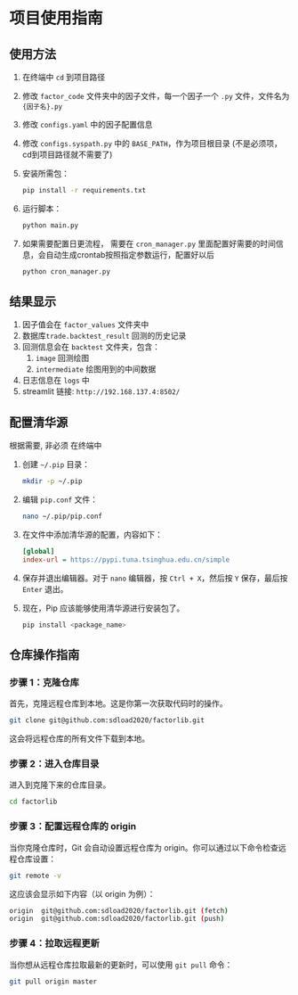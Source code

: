 # 项目使用指南

## 使用方法

1. 在终端中 `cd` 到项目路径
2. 修改 `factor_code` 文件夹中的因子文件，每一个因子一个 `.py` 文件，文件名为 `{因子名}.py`
3. 修改 `configs.yaml` 中的因子配置信息
4. 修改 `configs.syspath.py` 中的 `BASE_PATH`，作为项目根目录 (不是必须项，cd到项目路径就不需要了)
5. 安装所需包：

    ```bash
    pip install -r requirements.txt
    ```

6. 运行脚本：

    ```bash
    python main.py
    ```
7. 如果需要配置日更流程， 需要在 `cron_manager.py` 里面配置好需要的时间信息，会自动生成crontab按照指定参数运行，配置好以后
    ```bash
    python cron_manager.py
    ```

## 结果显示

1. 因子值会在 `factor_values` 文件夹中
2. 数据库`trade.backtest_result` 回测的历史记录
2. 回测信息会在 `backtest` 文件夹，包含：
    1. `image` 回测绘图
    2. `intermediate` 绘图用到的中间数据
3. 日志信息在 `logs` 中
3. streamlit 链接: `http://192.168.137.4:8502/`


## 配置清华源

根据需要, 非必须
在终端中
1. 创建 `~/.pip` 目录：

    ```bash
    mkdir -p ~/.pip
    ```

2. 编辑 `pip.conf` 文件：

    ```bash
    nano ~/.pip/pip.conf
    ```

3. 在文件中添加清华源的配置，内容如下：

    ```ini
    [global]
    index-url = https://pypi.tuna.tsinghua.edu.cn/simple
    ```

4. 保存并退出编辑器。对于 `nano` 编辑器，按 `Ctrl + X`，然后按 `Y` 保存，最后按 `Enter` 退出。

5. 现在，Pip 应该能够使用清华源进行安装包了。

    ```bash
    pip install <package_name>
    ```

## 仓库操作指南

### 步骤 1：克隆仓库
首先，克隆远程仓库到本地。这是你第一次获取代码时的操作。

```bash
git clone git@github.com:sdload2020/factorlib.git
```

这会将远程仓库的所有文件下载到本地。

### 步骤 2：进入仓库目录
进入到克隆下来的仓库目录。

```bash
cd factorlib
```

### 步骤 3：配置远程仓库的 origin
当你克隆仓库时，Git 会自动设置远程仓库为 origin。你可以通过以下命令检查远程仓库设置：

```bash
git remote -v
```

这应该会显示如下内容（以 origin 为例）：

```bash
origin  git@github.com:sdload2020/factorlib.git (fetch)
origin  git@github.com:sdload2020/factorlib.git (push)
```

### 步骤 4：拉取远程更新
当你想从远程仓库拉取最新的更新时，可以使用 `git pull` 命令：

```bash
git pull origin master
```



